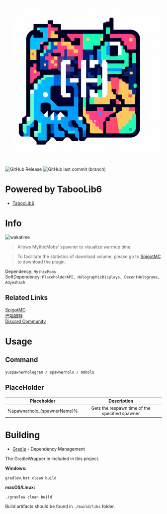 ![Logo](https://raw.githubusercontent.com/L1-An/YuSpawnerHologram/main/.github/images/logo.png)

![GitHub Release](https://img.shields.io/github/v/release/L1-An/YuSpawnerHologram?style=for-the-badge&logo=VirusTotal)
![GitHub last commit (branch)](https://img.shields.io/github/last-commit/L1-An/YuSpawnerHologram/main?style=for-the-badge&logo=prisma)

# Powered by TabooLib6
* [TabooLib6](https://github.com/TabooLib/taboolib)

# Info
![wakatime](https://wakatime.com/badge/github/L1-An/YuSpawnerHologram.svg)

> Allows MythicMobs' spawner to visualize warmup time.  

> To facilitate the statistics of download volume, please go to [SpigotMC](https://www.spigotmc.org/resources/yuspawnerhologram-%E2%9C%85for-mythicspawner-display-refresh-time-%E2%9C%85intelligent-multilingual-support.113207/) to download the plugin.

Dependency: `MythicMobs`  
SoftDependency: `PlaceholderAPI, HolographicDisplays, DecentHolograms, Adyeshach`

## Related Links
[SpigotMC](https://www.spigotmc.org/resources/yuspawnerhologram-%E2%9C%85for-mythicspawner-display-refresh-time-%E2%9C%85intelligent-multilingual-support.113207/)  
[巴哈姆特](https://forum.gamer.com.tw/C.php?bsn=18673&snA=200464&subbsn=14&page=1&s_author=&gothis=1062160#1062160)  
[Discord Community](https://discord.gg/SzPBHGttaR)

# Usage

## Command
`yuspawnerhologram / spawnerholo / mmholo`

## PlaceHolder
|         Placeholder         |                  Description                   |
|:---------------------------:|:----------------------------------------------:|
| %spawnerholo_{spawnerName}% | Gets the respawn time of the specified spawner |

# Building

* [Gradle](https://gradle.org/) - Dependency Management

The GradleWrapper in included in this project.

**Windows:**

```
gradlew.bat clean build
```

**macOS/Linux:**

```
./gradlew clean build
```

Build artifacts should be found in `./build/libs` folder.
